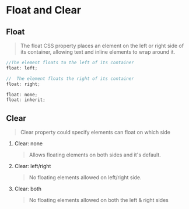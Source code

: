 # Float and Clear

## Float

> The float CSS property places an element on the left or right side of its container, allowing text and inline elements to wrap around it.

```javascript
//The element floats to the left of its container
float: left;

//	The element floats the right of its container
float: right;

float: none;
float: inherit;
```

## Clear

> Clear property could specify elements can float on which side

1. Clear: none
   > Allows floating elements on both sides and it's default.
2. Clear: left/right
   > No floating elements allowed on left/right side.
3. Clear: both
   > No floating elements allowed on both the left & right sides
